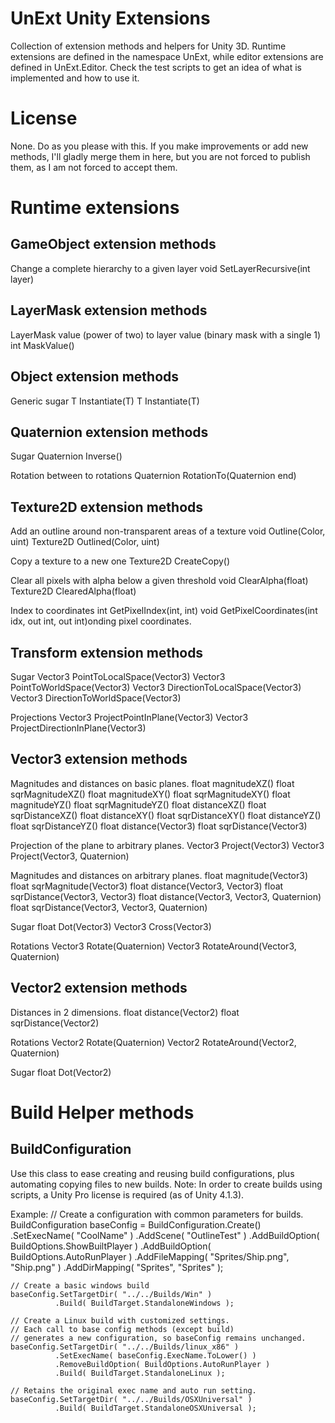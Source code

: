 UnExt Unity Extensions
======================
Collection of extension methods and helpers for Unity 3D.
Runtime extensions are defined in the namespace UnExt, while editor extensions are defined in UnExt.Editor.
Check the test scripts to get an idea of what is implemented and how to use it.

License
=======
None. Do as you please with this.
If you make improvements or add new methods, I'll gladly merge them in here,
but you are not forced to publish them, as I am not forced to accept them.

Runtime extensions
==================

GameObject extension methods
----------------------------
Change a complete hierarchy to a given layer
    void SetLayerRecursive(int layer)

LayerMask extension methods
---------------------------
LayerMask value (power of two) to layer value (binary mask with a single 1)
    int MaskValue()

Object extension methods
------------------------
Generic sugar
    T Instantiate<T>(T)
    T Instantiate<T>(T)

Quaternion extension methods
----------------------------
Sugar
    Quaternion Inverse()

Rotation between to rotations
    Quaternion RotationTo(Quaternion end)

Texture2D extension methods
---------------------------
Add an outline around non-transparent areas of a texture
    void Outline(Color, uint)
    Texture2D Outlined(Color, uint)

Copy a texture to a new one
    Texture2D CreateCopy()

Clear all pixels with alpha below a given threshold
    void ClearAlpha(float)
    Texture2D ClearedAlpha(float)

Index to coordinates
    int GetPixelIndex(int, int)
    void GetPixelCoordinates(int idx, out int, out int)onding pixel coordinates.

Transform extension methods
---------------------------
Sugar
    Vector3 PointToLocalSpace(Vector3)
    Vector3 PointToWorldSpace(Vector3)
    Vector3 DirectionToLocalSpace(Vector3)
    Vector3 DirectionToWorldSpace(Vector3)

Projections
    Vector3 ProjectPointInPlane(Vector3)
    Vector3 ProjectDirectionInPlane(Vector3)

Vector3 extension methods
-------------------------
Magnitudes and distances on basic planes.
    float magnitudeXZ()
    float sqrMagnitudeXZ()
    float magnitudeXY()
    float sqrMagnitudeXY()
    float magnitudeYZ()
    float sqrMagnitudeYZ()
    float distanceXZ()
    float sqrDistanceXZ()
    float distanceXY()
    float sqrDistanceXY()
    float distanceYZ()
    float sqrDistanceYZ()
    float distance(Vector3)
    float sqrDistance(Vector3)

Projection of the plane to arbitrary planes.
    Vector3 Project(Vector3)
    Vector3 Project(Vector3, Quaternion)

Magnitudes and distances on arbitrary planes.
    float magnitude(Vector3)
    float sqrMagnitude(Vector3)
    float distance(Vector3, Vector3)
    float sqrDistance(Vector3, Vector3)
    float distance(Vector3, Vector3, Quaternion)
    float sqrDistance(Vector3, Vector3, Quaternion)

Sugar
    float Dot(Vector3)
    Vector3 Cross(Vector3)

Rotations
    Vector3 Rotate(Quaternion)
    Vector3 RotateAround(Vector3, Quaternion)

Vector2 extension methods
-------------------------
Distances in 2 dimensions.
    float distance(Vector2)
    float sqrDistance(Vector2)

Rotations
    Vector2 Rotate(Quaternion)
    Vector2 RotateAround(Vector2, Quaternion)

Sugar
    float Dot(Vector2)

Build Helper methods
====================

BuildConfiguration
------------------
Use this class to ease creating and reusing build configurations, plus automating copying files to new builds.
Note: In order to create builds using scripts, a Unity Pro license is required (as of Unity 4.1.3).

Example:
    // Create a configuration with common parameters for builds.
    BuildConfiguration baseConfig = BuildConfiguration.Create()
                                                      .SetExecName( "CoolName" )
                                                      .AddScene( "OutlineTest" )
                                                      .AddBuildOption( BuildOptions.ShowBuiltPlayer )
                                                      .AddBuildOption( BuildOptions.AutoRunPlayer )
                                                      .AddFileMapping( "Sprites/Ship.png", "Ship.png" )
                                                      .AddDirMapping( "Sprites", "Sprites" );

    // Create a basic windows build
    baseConfig.SetTargetDir( "../../Builds/Win" )
              .Build( BuildTarget.StandaloneWindows );

    // Create a Linux build with customized settings.
    // Each call to base config methods (except build)
    // generates a new configuration, so baseConfig remains unchanged.
    baseConfig.SetTargetDir( "../../Builds/linux_x86" )
              .SetExecName( baseConfig.ExecName.ToLower() )
              .RemoveBuildOption( BuildOptions.AutoRunPlayer )
              .Build( BuildTarget.StandaloneLinux );

    // Retains the original exec name and auto run setting.
    baseConfig.SetTargetDir( "../../Builds/OSXUniversal" )
              .Build( BuildTarget.StandaloneOSXUniversal );
